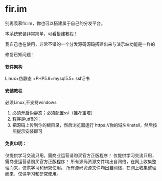 # fir.im

别再羡慕fir.im，你也可以搭建属于自己的分发平台。

本系统安装非常简单，可看搭建教程！

我自己也在使用，非常不错的一个分发源码源码搭建出来与演示站功能是一样的

修复已知问题！


#### 软件架构
Linux+伪静态 +PHP5.6+mysql5.5+ ssl证书


#### 安装教程
必须Linux,不支持windows

1. 必须开启伪静态；必须配置ssl（推荐宝塔）
2. 程序是utf8的；
3. 把源码上传到你的根目录，然后浏览器运行 https://你的域名/install，然后按照提示安装即可


#### 免责申明：
仅提供学习交流只用，需商业运营请购买官方正版程序！
仅提供学习交流只用，需商业运营请购买官方正版程序！
所有源码资源文件均出自网络，在网上收集整理而来，仅供学习和研究使用。
所有源码资源文件均出自网络，在网上收集整理而来，仅供学习和研究使用。